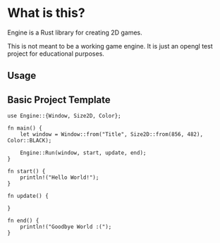 # What is this?

Engine is a Rust library for creating 2D games.

This is not meant to be a working game engine. It is
just an opengl test project for educational purposes.

## Usage

## Basic Project Template

```rust,no_run
use Engine::{Window, Size2D, Color};

fn main() {
	let window = Window::from("Title", Size2D::from(856, 482), Color::BLACK);

	Engine::Run(window, start, update, end);
}

fn start() {
    println!("Hello World!");
}

fn update() {
   
}

fn end() {
    println!("Goodbye World :(");
}
```
